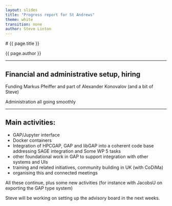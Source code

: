 ```yaml
---
layout: slides
title: "Progress report for St Andrews"
theme: white
transition: none
author: Steve Linton
---
```


<section data-markdown data-separator="^---\n" data-separator-vertical="^--\n">
# {{ page.title }}

{{ page.author }}

---
## Financial and administrative setup, hiring

Funding Markus Pfeiffer and part of Alexander Konovalov (and a bit of Steve)

Administration all going smoothly

---
## Main activities:

* GAP/Jupyter interface
* Docker containers
* Integration of HPCGAP, GAP and libGAP into a coherent code base addressing SAGE integration
  and Some WP 5 tasks
* other foundational work in GAP to support integration with other systems and UIs
* training and related initiatives, community building in UK (with CoDiMa)
* organising this and connected meetings

All these continue, plus some new activities (for instance with
JacobsU on exporting the GAP type system)

Steve will be working on setting up the advisory board in the next
weeks.

</section>

